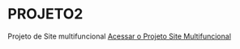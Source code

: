 # PROJETO2
Projeto de Site multifuncional
<a href="https://lordiminu.github.io/PROJETO2/">Acessar o Projeto Site Multifuncional<a>
